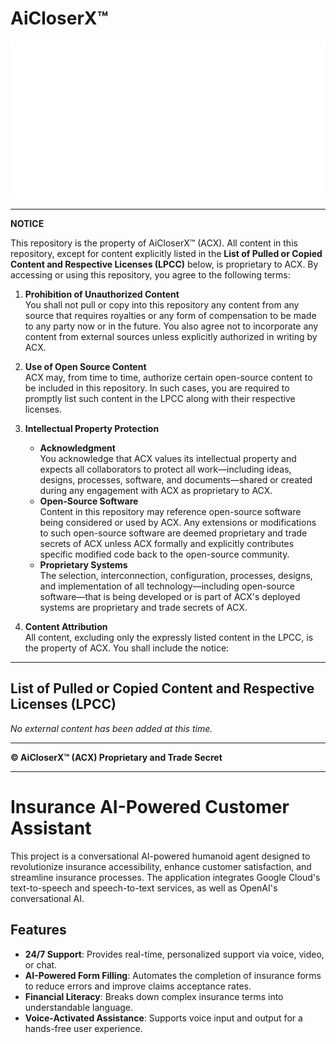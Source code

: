 # AiCloserX™

![AiCloserX™ Logo](app/landscape_logo.png)

---

**NOTICE**

This repository is the property of AiCloserX™ (ACX). All content in this repository, except for content explicitly listed in the **List of Pulled or Copied Content and Respective Licenses (LPCC)** below, is proprietary to ACX. By accessing or using this repository, you agree to the following terms:

1. **Prohibition of Unauthorized Content**  
   You shall not pull or copy into this repository any content from any source that requires royalties or any form of compensation to be made to any party now or in the future. You also agree not to incorporate any content from external sources unless explicitly authorized in writing by ACX.

2. **Use of Open Source Content**  
   ACX may, from time to time, authorize certain open-source content to be included in this repository. In such cases, you are required to promptly list such content in the LPCC along with their respective licenses.

3. **Intellectual Property Protection**  
   - **Acknowledgment**  
     You acknowledge that ACX values its intellectual property and expects all collaborators to protect all work—including ideas, designs, processes, software, and documents—shared or created during any engagement with ACX as proprietary to ACX.
   - **Open-Source Software**  
     Content in this repository may reference open-source software being considered or used by ACX. Any extensions or modifications to such open-source software are deemed proprietary and trade secrets of ACX unless ACX formally and explicitly contributes specific modified code back to the open-source community.
   - **Proprietary Systems**  
     The selection, interconnection, configuration, processes, designs, and implementation of all technology—including open-source software—that is being developed or is part of ACX's deployed systems are proprietary and trade secrets of ACX.

4. **Content Attribution**  
   All content, excluding only the expressly listed content in the LPCC, is the property of ACX. You shall include the notice:

---

## List of Pulled or Copied Content and Respective Licenses (LPCC)

*No external content has been added at this time.*

---

**© AiCloserX™ (ACX) Proprietary and Trade Secret**



---


# Insurance AI-Powered Customer Assistant

This project is a conversational AI-powered humanoid agent designed to revolutionize insurance accessibility, enhance customer satisfaction, and streamline insurance processes. The application integrates Google Cloud's text-to-speech and speech-to-text services, as well as OpenAI's conversational AI.

## Features

- **24/7 Support**: Provides real-time, personalized support via voice, video, or chat.
- **AI-Powered Form Filling**: Automates the completion of insurance forms to reduce errors and improve claims acceptance rates.
- **Financial Literacy**: Breaks down complex insurance terms into understandable language.
- **Voice-Activated Assistance**: Supports voice input and output for a hands-free user experience.
